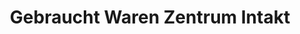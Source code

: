 ---
title: "Gebraucht Waren Zentrum Intakt"
url: /gemuenden-am-main/gebraucht-waren-zentrum-intakt/
shop: Gebrauchtwaren
---